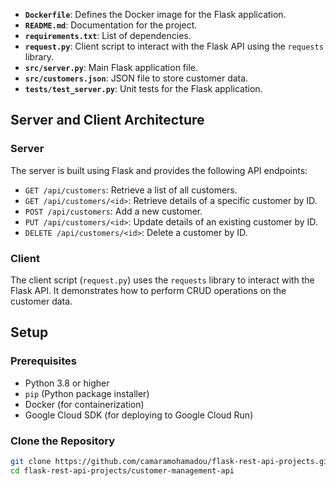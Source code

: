 
- **`Dockerfile`**: Defines the Docker image for the Flask application.
- **`README.md`**: Documentation for the project.
- **`requirements.txt`**: List of dependencies.
- **`request.py`**: Client script to interact with the Flask API using the `requests` library.
- **`src/server.py`**: Main Flask application file.
- **`src/customers.json`**: JSON file to store customer data.
- **`tests/test_server.py`**: Unit tests for the Flask application.

## Server and Client Architecture

### Server

The server is built using Flask and provides the following API endpoints:

- `GET /api/customers`: Retrieve a list of all customers.
- `GET /api/customers/<id>`: Retrieve details of a specific customer by ID.
- `POST /api/customers`: Add a new customer.
- `PUT /api/customers/<id>`: Update details of an existing customer by ID.
- `DELETE /api/customers/<id>`: Delete a customer by ID.

### Client

The client script (`request.py`) uses the `requests` library to interact with the Flask API. It demonstrates how to perform CRUD operations on the customer data.

## Setup

### Prerequisites

- Python 3.8 or higher
- `pip` (Python package installer)
- Docker (for containerization)
- Google Cloud SDK (for deploying to Google Cloud Run)

### Clone the Repository

```bash
git clone https://github.com/camaramohamadou/flask-rest-api-projects.git
cd flask-rest-api-projects/customer-management-api
